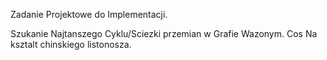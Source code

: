 Zadanie Projektowe do Implementacji. 

Szukanie Najtanszego Cyklu/Sciezki przemian w Grafie Wazonym.
Cos Na ksztalt chinskiego listonosza.



